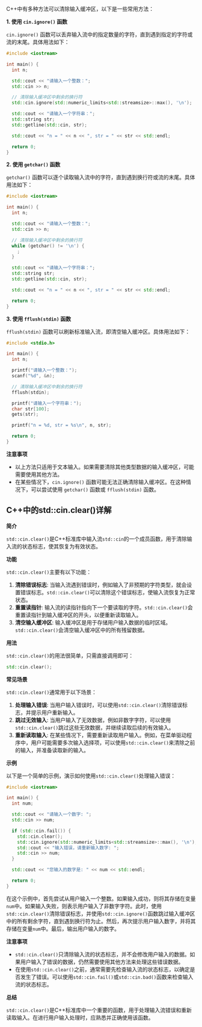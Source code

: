 C++中有多种方法可以清除输入缓冲区，以下是一些常用方法：

**1. 使用 `cin.ignore()` 函数**

`cin.ignore()` 函数可以丢弃输入流中的指定数量的字符，直到遇到指定的字符或流的末尾。具体用法如下：

```C++
#include <iostream>

int main() {
  int n;

  std::cout << "请输入一个整数：";
  std::cin >> n;

  // 清除输入缓冲区中剩余的换行符
  std::cin.ignore(std::numeric_limits<std::streamsize>::max(), '\n');

  std::cout << "请输入一个字符串：";
  std::string str;
  std::getline(std::cin, str);

  std::cout << "n = " << n << ", str = " << str << std::endl;

  return 0;
}
```

**2. 使用 `getchar()` 函数**

`getchar()` 函数可以逐个读取输入流中的字符，直到遇到换行符或流的末尾。具体用法如下：

```C++
#include <iostream>

int main() {
  int n;

  std::cout << "请输入一个整数：";
  std::cin >> n;

  // 清除输入缓冲区中剩余的换行符
  while (getchar() != '\n') {
    ;
  }

  std::cout << "请输入一个字符串：";
  std::string str;
  std::getline(std::cin, str);

  std::cout << "n = " << n << ", str = " << str << std::endl;

  return 0;
}
```

**3. 使用 `fflush(stdin)` 函数**

`fflush(stdin)` 函数可以刷新标准输入流，即清空输入缓冲区。具体用法如下：


```C++
#include <stdio.h>

int main() {
  int n;

  printf("请输入一个整数：");
  scanf("%d", &n);

  // 清除输入缓冲区中剩余的换行符
  fflush(stdin);

  printf("请输入一个字符串：");
  char str[100];
  gets(str);

  printf("n = %d, str = %s\n", n, str);

  return 0;
}
```

**注意事项**

- 以上方法只适用于文本输入。如果需要清除其他类型数据的输入缓冲区，可能需要使用其他方法。
- 在某些情况下，`cin.ignore()` 函数可能无法正确清除输入缓冲区。在这种情况下，可以尝试使用 `getchar()` 函数或 `fflush(stdin)` 函数。


## C++中的std::cin.clear()详解

**简介**

`std::cin.clear()`是C++标准库中输入流`std::cin`的一个成员函数，用于清除输入流的状态标志，使其恢复为有效状态。

**功能**

`std::cin.clear()`主要有以下功能：

1. **清除错误标志**: 当输入流遇到错误时，例如输入了非预期的字符类型，就会设置错误标志。`std::cin.clear()`可以清除这个错误标志，使输入流恢复为正常状态。
2. **重置读指针**: 输入流的读指针指向下一个要读取的字符。`std::cin.clear()`会重置读指针到输入缓冲区的开头，以便重新读取输入。
3. **清空输入缓冲区**: 输入缓冲区是用于存储用户输入数据的临时区域。`std::cin.clear()`会清空输入缓冲区中的所有残留数据。

**用法**

`std::cin.clear()`的用法很简单，只需直接调用即可：

```C++
std::cin.clear();
```

**常见场景**

`std::cin.clear()`通常用于以下场景：

1. **处理输入错误**: 当用户输入错误时，可以使用`std::cin.clear()`清除错误标志，并提示用户重新输入。
2. **跳过无效输入**: 当用户输入了无效数据，例如非数字字符，可以使用`std::cin.clear()`跳过这些无效数据，并继续读取后续的有效输入。
3. **重新读取输入**: 在某些情况下，需要重新读取用户输入。例如，在菜单驱动程序中，用户可能需要多次输入选择项，可以使用`std::cin.clear()`来清除之前的输入，并准备读取新的输入。

**示例**

以下是一个简单的示例，演示如何使用`std::cin.clear()`处理输入错误：

```C++
#include <iostream>

int main() {
  int num;

  std::cout << "请输入一个数字: ";
  std::cin >> num;

  if (std::cin.fail()) {
    std::cin.clear();
    std::cin.ignore(std::numeric_limits<std::streamsize>::max(), '\n');
    std::cout << "输入错误，请重新输入数字: ";
    std::cin >> num;
  }

  std::cout << "您输入的数字是: " << num << std::endl;

  return 0;
}
```

在这个示例中，首先尝试从用户输入一个整数。如果输入成功，则将其存储在变量`num`中。如果输入失败，则表示用户输入了非数字字符。此时，使用`std::cin.clear()`清除错误标志，并使用`std::cin.ignore()`函数跳过输入缓冲区中的所有剩余字符，直到遇到换行符为止。然后，再次提示用户输入数字，并将其存储在变量`num`中。最后，输出用户输入的数字。

**注意事项**

- `std::cin.clear()`只清除输入流的状态标志，并不会修改用户输入的数据。如果用户输入了错误的数据，仍然需要使用其他方法来处理这些错误数据。
- 在使用`std::cin.clear()`之前，通常需要先检查输入流的状态标志，以确定是否发生了错误。可以使用`std::cin.fail()`或`std::cin.bad()`函数来检查输入流的状态标志。

**总结**

`std::cin.clear()`是C++标准库中一个重要的函数，用于处理输入流错误和重新读取输入。在进行用户输入处理时，应熟悉并正确使用该函数。